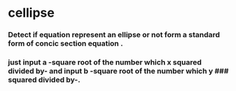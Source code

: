 # cellipse
### Detect if equation represent an ellipse or not form a standard form of concic section equation .
### just input a -square root of the number which x squared divided by- and input b -square root of the number which y    ### squared divided by-. 
